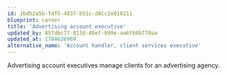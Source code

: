 ```yaml
---
id: 1bdb2a5b-fdf5-4837-b51c-d8cc2e010211
blueprint: career
title: 'Advertising account executive'
updated_by: 857dbc7f-813d-48ef-b99e-aa6f80b770aa
updated_at: 1704626969
alternative_name: 'Account handler, client services executive'
---
```

Advertising account executives manage clients for an advertising agency.